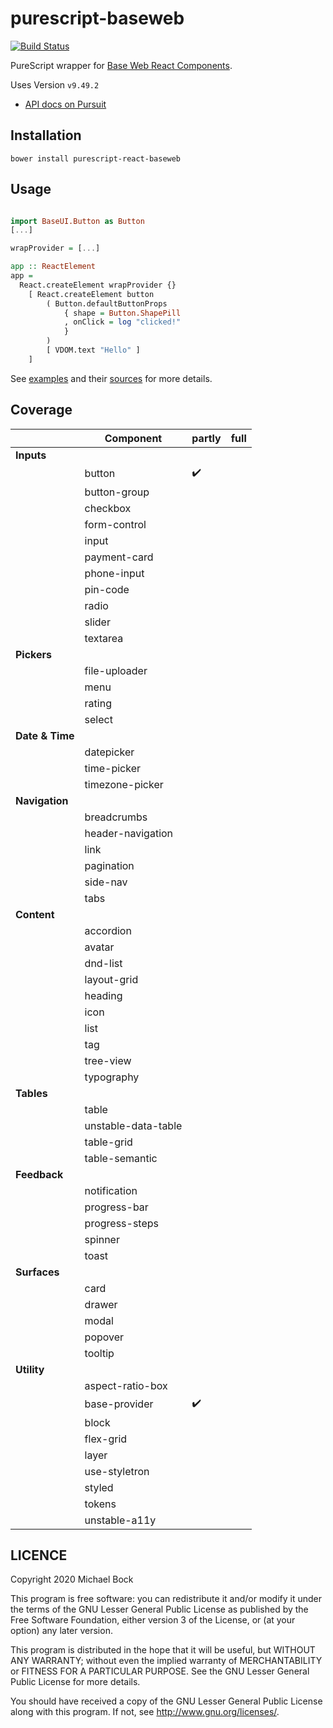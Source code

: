 # purescript-baseweb

[![Build Status](https://travis-ci.org/thought2/purescript-react-baseweb.svg?branch=master)](https://travis-ci.org/thought2/purescript-react-baseweb)

PureScript wrapper for [Base Web React Components](https://baseweb.design/components/).

Uses Version `v9.49.2`

- [API docs on Pursuit](http://pursuit.purescript.org/packages/purescript-react-baseweb/)

## Installation

```
bower install purescript-react-baseweb
```

## Usage

```haskell

import BaseUI.Button as Button
[...]

wrapProvider = [...]

app :: ReactElement
app =
  React.createElement wrapProvider {}
    [ React.createElement button
        ( Button.defaultButtonProps
            { shape = Button.ShapePill
            , onClick = log "clicked!"
            }
        )
        [ VDOM.text "Hello" ]
    ]
```

See [examples](https://thought2.github.io/purescript-react-baseweb/simple.html) and their [sources](example) for more details.

## Coverage

|                 | Component           | partly             | full |
| --------------- | ------------------- | ------------------ | ---- |
| **Inputs**      |
|                 | button              | :heavy_check_mark: |      |
|                 | button-group        |                    |      |
|                 | checkbox            |                    |      |
|                 | form-control        |                    |      |
|                 | input               |                    |      |
|                 | payment-card        |                    |      |
|                 | phone-input         |                    |      |
|                 | pin-code            |                    |      |
|                 | radio               |                    |      |
|                 | slider              |                    |      |
|                 | textarea            |                    |      |
| **Pickers**     |
|                 | file-uploader       |                    |      |
|                 | menu                |                    |      |
|                 | rating              |                    |      |
|                 | select              |                    |      |
| **Date & Time** |
|                 | datepicker          |                    |      |
|                 | time-picker         |                    |      |
|                 | timezone-picker     |                    |      |
| **Navigation**  |
|                 | breadcrumbs         |                    |      |
|                 | header-navigation   |                    |      |
|                 | link                |                    |      |
|                 | pagination          |                    |      |
|                 | side-nav            |                    |      |
|                 | tabs                |                    |      |
| **Content**     |
|                 | accordion           |                    |      |
|                 | avatar              |                    |      |
|                 | dnd-list            |                    |      |
|                 | layout-grid         |                    |      |
|                 | heading             |                    |      |
|                 | icon                |                    |      |
|                 | list                |                    |      |
|                 | tag                 |                    |      |
|                 | tree-view           |                    |      |
|                 | typography          |                    |      |
| **Tables**      |
|                 | table               |                    |      |
|                 | unstable-data-table |                    |      |
|                 | table-grid          |                    |      |
|                 | table-semantic      |                    |      |
| **Feedback**    |
|                 | notification        |                    |      |
|                 | progress-bar        |                    |      |
|                 | progress-steps      |                    |      |
|                 | spinner             |                    |      |
|                 | toast               |                    |      |
| **Surfaces**    |
|                 | card                |                    |      |
|                 | drawer              |                    |      |
|                 | modal               |                    |      |
|                 | popover             |                    |      |
|                 | tooltip             |                    |      |
| **Utility**     |
|                 | aspect-ratio-box    |                    |      |
|                 | base-provider       | :heavy_check_mark: |      |
|                 | block               |                    |      |
|                 | flex-grid           |                    |      |
|                 | layer               |                    |      |
|                 | use-styletron       |                    |      |
|                 | styled              |                    |      |
|                 | tokens              |                    |      |
|                 | unstable-a11y       |                    |      |

## LICENCE

Copyright 2020 Michael Bock

This program is free software: you can redistribute it and/or modify
it under the terms of the GNU Lesser General Public License as
published by the Free Software Foundation, either version 3 of the
License, or (at your option) any later version.

This program is distributed in the hope that it will be useful, but
WITHOUT ANY WARRANTY; without even the implied warranty of
MERCHANTABILITY or FITNESS FOR A PARTICULAR PURPOSE. See the GNU
Lesser General Public License for more details.

You should have received a copy of the GNU Lesser General Public
License along with this program. If not, see
<http://www.gnu.org/licenses/>.
